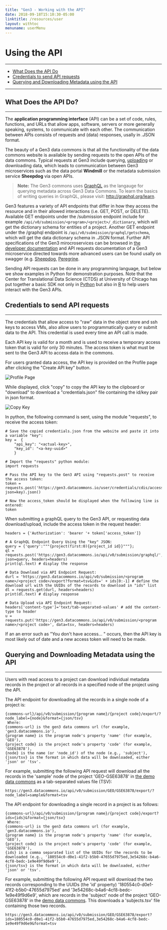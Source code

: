 ```yaml
---
title: "Gen3 - Working with the API"
date: 2018-09-18T15:10:30-05:00
linktitle: /resources/user
layout: withtoc
menuname: userMenu
---
```


# Using the API
* * *

* [What Does the API Do](#what-does-the-api-do)
* [Credentials to send API requests](#credentials-to-send-api-requests)
* [Querying and Downloading Metadata using the API](#querying-and-downloading-metadata-using-the-api)

---


## What Does the API Do?
* * *
The **application programming interface** (API) can be a set of code, rules, functions, and URLs that allow apps, software, servers or more generally speaking, systems, to communicate with each other. The communication between APIs consists of requests and (data) responses, usally in .JSON format.

The beauty of a Gen3 data commons is that all the functionality of the data commons website is available by sending requests to the open APIs of the data commons. Typical requests at Gen3 include querying, [uploading](/resources/user/submit-data) or downloading data, which leads to communication between Gen3 microservices such as the data portal **Windmill** or the metadata submission service **Sheepdog** via open APIs.

>__Note:__ The Gen3 commons uses [GraphQL](http://graphql.org/) as the langauge for querying metadata across Gen3 Data Commons. To learn the basics of writing queries in GraphQL, please visit: <http://graphql.org/learn>.

Gen3 features a variety of API endpoints that differ in how they access the resource and in their allowed interactions (i.e. GET, POST, or DELETE). Available GET endpoints under the /submission endpoint include for example `/api/v0/submission/<program>/<project>/_dictionary`, which will get the dictionary schema for entities of a project. Another GET endpoint under the /graphql endpoint is `/api/v0/submission/graphql/getschema`, which will get the data dictionary schema in .JSON format.
Further API specifications of the Gen3 mirocroservices can be browsed in [the developer documentation](/resources/developer/microservice) and API requests documentation of a Gen3 microservice directed towards more advanced users can be found usally on swagger (e.g. [Sheepdog](https://petstore.swagger.io/?url=https://raw.githubusercontent.com/uc-cdis/sheepdog/master/openapi/swagger.yml#/), [Peregrine](https://petstore.swagger.io/?url=https://raw.githubusercontent.com/uc-cdis/peregrine/master/openapis/swagger.yaml).

Sending API requests can be done in any programming language, but below we show examples in Python for demonstration purposes. Note that the Center for Translational Data Science (CTDS) at University of Chicago has put together a basic SDK not only in [Python](https://github.com/uc-cdis/gen3sdk-python) but also in [R](https://github.com/uc-cdis/gen3sdk-R) to help users interact with the Gen3 APIs.


## Credentials to send API requests
* * *
The credentials that allow access to "raw" data in the object store and ssh keys to access VMs, also allow users to programmatically query or submit data to the API. This credential is used every time an API call is made.

Each API key is valid for a month and is used to receive a temporary access token that is valid for only 30 minutes. The access token is what must be sent to the Gen3 API to access data in the commons.

For users granted data access, the API key is provided on the Profile page after clicking the "Create API key" button.

![Profile Page](API_key_profile_page.png)

While displayed, click "copy" to copy the API key to the clipboard or "download" to download a "credentials.json" file containing the id/key pair in json format.

![Copy Key](API_copy_keys.png)

In python, the following command is sent, using the module "requests", to receive the access token:

```
# Save the copied credentials.json from the website and paste it into a variable "key":
key =  {
    "api_key": "<actual-key>",
    "key_id": "<a-key-uuid>"
    }

# Import the "requests" python module:
import requests

# Pass the API key to the Gen3 API using "requests.post" to receive the access token:
token = requests.post('https://gen3.datacommons.io/user/credentials/cdis/access_token', json=key).json()

# Now the access_token should be displayed when the following line is entered:
token

```

When submitting a graphQL query to the Gen3 API, or requesting data download/upload, include the access token in the request header:

```
headers = {'Authorization': 'bearer '+ token['access_token']}

# A GraphQL Endpoint Query Using the "key" JSON:
query = {'query':"""{project(first:0){project_id id}}"""};
ql = requests.post('https://gen3.datacommons.io/api/v0/submission/graphql/', json=query, headers=headers)
print(ql.text) # display the response

# Data Download via API Endpoint Request:
durl = 'https://gen3.datacommons.io/api/v0/submission/<program name>/<project code>/export?format=tsv&ids=' + ids[0:-1] # define the download url with the UUIDs of the records to download in "ids" list
dl = requests.get(durl, headers=headers)
print(dl.text) # display response

# Data Upload via API Endpoint Request:
headers['content-type']='text/tab-separated-values' # add the content-type to header
u = requests.put('https://gen3.datacommons.io/api/v0/submission/<program name>/<project code>', data=tsv, headers=headers)
```

If an an error such as "You don't have access... " occurs, then the API key is most likely out of date and a new access token will need to be made.





## Querying and Downloading Metadata using the API
* * *
Users with read access to a project can download individual metadata records in the project or all records in a specified node of the project using the API.

The API endpoint for downloading all the records in a single node of a project is:
```
{commons-url}/api/v0/submission/{program name}/{project code}/export/?node_label={node}&format={json/tsv}
 Where:
{commons-url} is the gen3 data commons url (for example, 'gen3.datacommons.io'),
{program name} is the program node's property 'name' (for example, 'GEO'),
{project code} is the project node's property 'code' (for example, 'GSE63878'),
{node} is the name (or 'node_id') of the node (e.g., 'subject'),
{json/tsv} is the format in which data will be downloaded, either 'json' or 'tsv'.
 ```
For example, submitting the following API request will download all the records in the 'sample' node of the project 'GEO-GSE63878' in [the demo data commons](https://gen3.datacommons.io) as a tab-separated values file (TSV):
```
https://gen3.datacommons.io/api/v0/submission/GEO/GSE63878/export/?node_label=sample&format=tsv
```

 The API endpoint for downloading a single record in a project is as follows:
```
{commons-url}/api/v0/submission/{program name}/{project code}/export?ids={ids}&format={json/tsv}
 Where:
{commons-url} is the gen3 data commons url (for example, 'gen3.datacommons.io'),
{program name} is the program node's property 'name' (for example, 'GEO'),
{project code} is the project node's property 'code' (for example, 'GSE63878'),
{ids} is a comma separated list of the UUIDs for the records to be downloaded (e.g., '180554c0-d0e1-41f2-b5b0-47655d7975ed,3e54268c-b4a6-4cf8-bedc-1e9e49f9d6e9'),
{json/tsv} is the format in which data will be downloaded, either 'json' or 'tsv'.
 ```

 For example, submitting the following API request will download the two records corresponding to the UUIDs (the 'id' property) '180554c0-d0e1-41f2-b5b0-47655d7975ed' and '3e54268c-b4a6-4cf8-bedc-1e9e49f9d6e9', which are records in the 'subject' node of the project 'GEO-GSE63878' in the [demo data commons](gen3.datacommons.io). This downloads a 'subjects.tsv' file containing those two records.

 ```
https://gen3.datacommons.io/api/v0/submission/GEO/GSE63878/export?ids=180554c0-d0e1-41f2-b5b0-47655d7975ed,3e54268c-b4a6-4cf8-bedc-1e9e49f9d6e9&format=tsv
```
